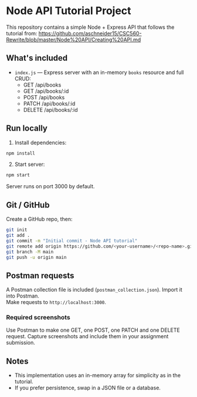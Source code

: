 # Node API Tutorial Project

This repository contains a simple Node + Express API that follows the tutorial from:
https://github.com/aschneider15/CSC560-Rewrite/blob/master/Node%20API/Creating%20API.md

## What's included
- `index.js` — Express server with an in-memory `books` resource and full CRUD:
  - GET /api/books
  - GET /api/books/:id
  - POST /api/books
  - PATCH /api/books/:id
  - DELETE /api/books/:id

## Run locally
1. Install dependencies:
```bash
npm install
```
2. Start server:
```bash
npm start
```
Server runs on port 3000 by default.

## Git / GitHub
Create a GitHub repo, then:
```bash
git init
git add .
git commit -m "Initial commit - Node API tutorial"
git remote add origin https://github.com/<your-username>/<repo-name>.git
git branch -M main
git push -u origin main
```

## Postman requests
A Postman collection file is included (`postman_collection.json`). Import it into Postman.  
Make requests to `http://localhost:3000`.

### Required screenshots
Use Postman to make one GET, one POST, one PATCH and one DELETE request. Capture screenshots and include them in your assignment submission.

## Notes
- This implementation uses an in-memory array for simplicity as in the tutorial.
- If you prefer persistence, swap in a JSON file or a database.
